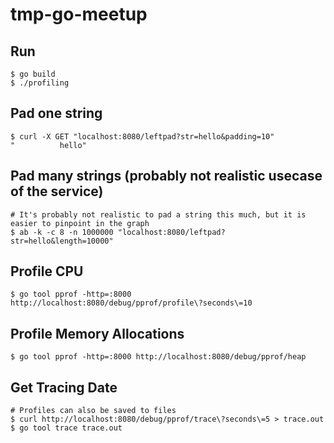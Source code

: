 # tmp-go-meetup

## Run
```
$ go build
$ ./profiling
```

## Pad one string
```
$ curl -X GET "localhost:8080/leftpad?str=hello&padding=10"
"          hello"
```

## Pad many strings (probably not realistic usecase of the service)
```
# It's probably not realistic to pad a string this much, but it is easier to pinpoint in the graph
$ ab -k -c 8 -n 1000000 "localhost:8080/leftpad?str=hello&length=10000"
```

## Profile CPU
```
$ go tool pprof -http=:8000 http://localhost:8080/debug/pprof/profile\?seconds\=10
```

## Profile Memory Allocations
```
$ go tool pprof -http=:8000 http://localhost:8080/debug/pprof/heap
```

## Get Tracing Date
```
# Profiles can also be saved to files
$ curl http://localhost:8080/debug/pprof/trace\?seconds\=5 > trace.out
$ go tool trace trace.out
```
